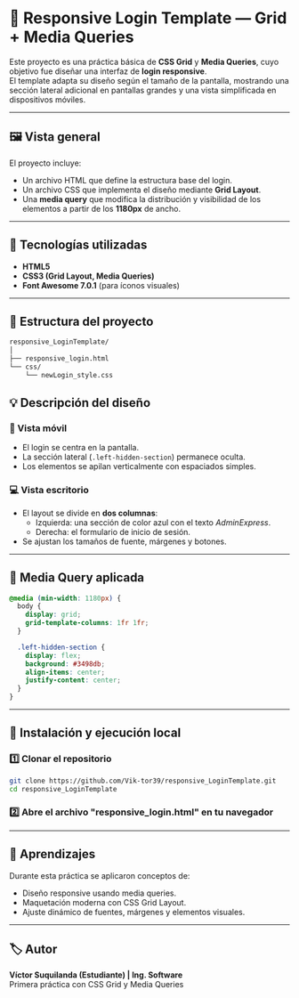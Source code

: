 # 🧩 Responsive Login Template — Grid + Media Queries

Este proyecto es una práctica básica de **CSS Grid** y **Media Queries**, cuyo objetivo fue diseñar una interfaz de **login responsive**.  
El template adapta su diseño según el tamaño de la pantalla, mostrando una sección lateral adicional en pantallas grandes y una vista simplificada en dispositivos móviles.

---

## 🖼️ Vista general

El proyecto incluye:
- Un archivo HTML que define la estructura base del login.
- Un archivo CSS que implementa el diseño mediante **Grid Layout**.
- Una **media query** que modifica la distribución y visibilidad de los elementos a partir de los **1180px** de ancho.

---

## 🧱 Tecnologías utilizadas

- **HTML5**
- **CSS3 (Grid Layout, Media Queries)**
- **Font Awesome 7.0.1** (para íconos visuales)

---

## 📁 Estructura del proyecto

```bash
responsive_LoginTemplate/
│
├── responsive_login.html
└── css/
    └── newLogin_style.css
```

## 💡 Descripción del diseño

### 📱 Vista móvil
- El login se centra en la pantalla.
- La sección lateral (`.left-hidden-section`) permanece oculta.
- Los elementos se apilan verticalmente con espaciados simples.

### 💻 Vista escritorio
- El layout se divide en **dos columnas**:  
  - Izquierda: una sección de color azul con el texto *AdminExpress*.  
  - Derecha: el formulario de inicio de sesión.
- Se ajustan los tamaños de fuente, márgenes y botones.

---

## 📐 Media Query aplicada

```css
@media (min-width: 1180px) {
  body {
    display: grid;
    grid-template-columns: 1fr 1fr;
  }

  .left-hidden-section {
    display: flex;
    background: #3498db;
    align-items: center;
    justify-content: center;
  }
}
```

---

## 🚀 Instalación y ejecución local

### 1️⃣ Clonar el repositorio
```bash
git clone https://github.com/Vik-tor39/responsive_LoginTemplate.git
cd responsive_LoginTemplate
```

### 2️⃣ Abre el archivo "responsive_login.html" en tu navegador

---

## 🧠 Aprendizajes
Durante esta práctica se aplicaron conceptos de:
- Diseño responsive usando media queries.
- Maquetación moderna con CSS Grid Layout.
- Ajuste dinámico de fuentes, márgenes y elementos visuales.

---

## 🏷️ Autor
**Víctor Suquilanda (Estudiante) | Ing. Software**  
Primera práctica con CSS Grid y Media Queries